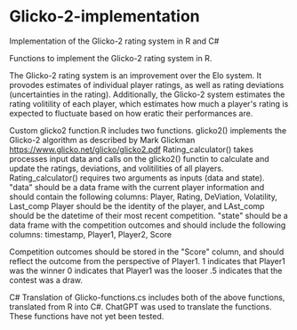 # Glicko-2-implementation
Implementation of the Glicko-2 rating system in R and C#

Functions to implement the Glicko-2 rating system in R. 

The Glicko-2 rating system is an improvement over the Elo system. It provodes estimates of individual player ratings, as well as rating deviations (uncertainties in the rating).
Additionally, the Glicko-2 system estimates the rating volitility of each player, which estimates how much a player's rating is expected to fluctuate based on how eratic their performances are.

Custom glicko2 function.R includes two functions. 
glicko2() implements the Glicko-2 algorithm as described by Mark Glickman https://www.glicko.net/glicko/glicko2.pdf
Rating_calculator() takes processes input data and calls on the glicko2() functin to calculate and update the ratings, deviations, and volitilities of all players. 
Rating_calculator() requires two arguments as inputs (data and state). "data" should be a data frame with the current player information and should contain the following columns:
Player, Rating, DeViation, Volatility, Last_comp
Player should be the identity of the player, and LAst_comp should be the datetime of their most recent competition. 
"state" should be a data frame with the competition outcomes and should include the following columns:
timestamp, Player1, Player2, Score

Competition outcomes should be stored in the "Score" column, and should reflect the outcome from the perspective of Player1. 
1 indicates that Player1 was the winner
0 indicates that Player1 was the looser
.5 indicates that the contest was a draw.



C# Translation of Glicko-functions.cs includes both of the above functions, translated from R into C#. ChatGPT was used to translate the functions. 
These functions have not yet been tested. 
